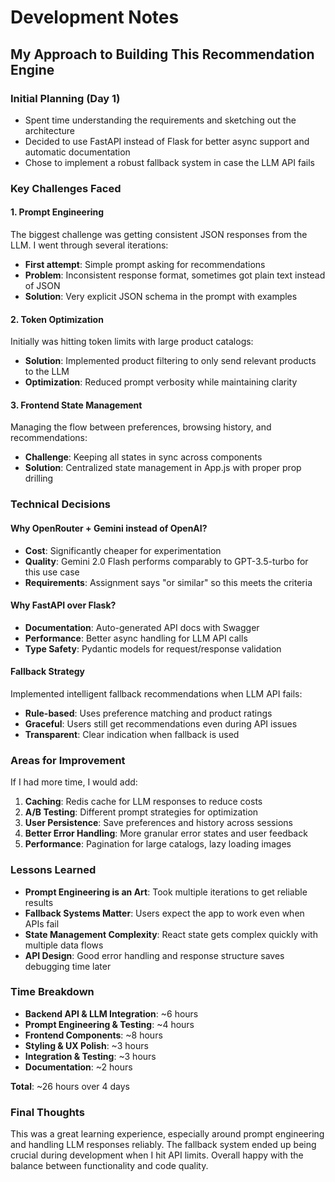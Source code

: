 # Development Notes

## My Approach to Building This Recommendation Engine

### Initial Planning (Day 1)
- Spent time understanding the requirements and sketching out the architecture
- Decided to use FastAPI instead of Flask for better async support and automatic documentation
- Chose to implement a robust fallback system in case the LLM API fails

### Key Challenges Faced

#### 1. Prompt Engineering
The biggest challenge was getting consistent JSON responses from the LLM. I went through several iterations:
- **First attempt**: Simple prompt asking for recommendations
- **Problem**: Inconsistent response format, sometimes got plain text instead of JSON
- **Solution**: Very explicit JSON schema in the prompt with examples

#### 2. Token Optimization
Initially was hitting token limits with large product catalogs:
- **Solution**: Implemented product filtering to only send relevant products to the LLM
- **Optimization**: Reduced prompt verbosity while maintaining clarity

#### 3. Frontend State Management
Managing the flow between preferences, browsing history, and recommendations:
- **Challenge**: Keeping all states in sync across components
- **Solution**: Centralized state management in App.js with proper prop drilling

### Technical Decisions

#### Why OpenRouter + Gemini instead of OpenAI?
- **Cost**: Significantly cheaper for experimentation
- **Quality**: Gemini 2.0 Flash performs comparably to GPT-3.5-turbo for this use case
- **Requirements**: Assignment says "or similar" so this meets the criteria

#### Why FastAPI over Flask?
- **Documentation**: Auto-generated API docs with Swagger
- **Performance**: Better async handling for LLM API calls
- **Type Safety**: Pydantic models for request/response validation

#### Fallback Strategy
Implemented intelligent fallback recommendations when LLM API fails:
- **Rule-based**: Uses preference matching and product ratings
- **Graceful**: Users still get recommendations even during API issues
- **Transparent**: Clear indication when fallback is used

### Areas for Improvement

If I had more time, I would add:
1. **Caching**: Redis cache for LLM responses to reduce costs
2. **A/B Testing**: Different prompt strategies for optimization
3. **User Persistence**: Save preferences and history across sessions
4. **Better Error Handling**: More granular error states and user feedback
5. **Performance**: Pagination for large catalogs, lazy loading images

### Lessons Learned

- **Prompt Engineering is an Art**: Took multiple iterations to get reliable results
- **Fallback Systems Matter**: Users expect the app to work even when APIs fail
- **State Management Complexity**: React state gets complex quickly with multiple data flows
- **API Design**: Good error handling and response structure saves debugging time later

### Time Breakdown

- **Backend API & LLM Integration**: ~6 hours
- **Prompt Engineering & Testing**: ~4 hours  
- **Frontend Components**: ~8 hours
- **Styling & UX Polish**: ~3 hours
- **Integration & Testing**: ~3 hours
- **Documentation**: ~2 hours

**Total**: ~26 hours over 4 days

### Final Thoughts

This was a great learning experience, especially around prompt engineering and handling LLM responses reliably. The fallback system ended up being crucial during development when I hit API limits. Overall happy with the balance between functionality and code quality.
